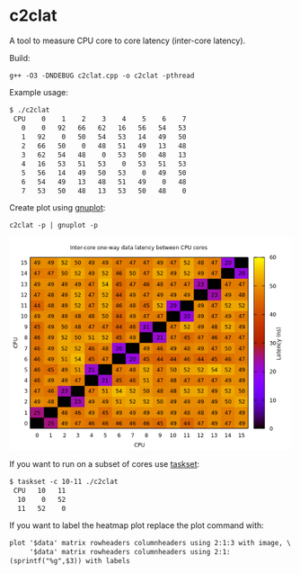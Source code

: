 # c2clat

A tool to measure CPU core to core latency (inter-core latency).

Build:

```console
g++ -O3 -DNDEBUG c2clat.cpp -o c2clat -pthread
```

Example usage:

```console
$ ./c2clat 
 CPU    0    1    2    3    4    5    6    7
   0    0   92   66   62   16   56   54   53
   1   92    0   50   54   53   14   49   50
   2   66   50    0   48   51   49   13   48
   3   62   54   48    0   53   50   48   13
   4   16   53   51   53    0   53   51   53
   5   56   14   49   50   53    0   49   50
   6   54   49   13   48   51   49    0   48
   7   53   50   48   13   53   50   48    0
```

Create plot using [gnuplot](http://gnuplot.sourceforge.net/):

```console
c2clat -p | gnuplot -p
```

![Plot of inter-core latency](https://github.com/bensuperpc/c2clat/blob/main/c2clat.png)

If you want to run on a subset of cores use [taskset](https://www.man7.org/linux/man-pages/man1/taskset.1.html):

```console
$ taskset -c 10-11 ./c2clat
 CPU   10   11
  10    0   52
  11   52    0
```

If you want to label the heatmap plot replace the plot command with:

```gnuplot
plot '$data' matrix rowheaders columnheaders using 2:1:3 with image, \
     '$data' matrix rowheaders columnheaders using 2:1:(sprintf("%g",$3)) with labels
```
